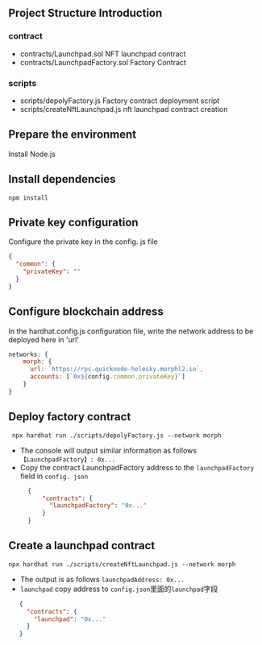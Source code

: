 ## Project Structure Introduction
### contract
- contracts/Launchpad.sol  NFT launchpad contract
- contracts/LaunchpadFactory.sol Factory Contract
### scripts
- scripts/depolyFactory.js   Factory contract deployment script
- scripts/createNftLaunchpad.js  nft launchpad contract creation

## Prepare the environment
Install Node.js

## Install dependencies
```shell
npm install
```
## Private key configuration
Configure the private key in the config. js file
```json
{
  "common": {
    "privateKey": ""
  }
}
```

## Configure blockchain address
In the hardhat.config.js configuration file, write the network address to be deployed here in 'url'
```js
networks: {
    morph: {
      url: `https://rpc-quicknode-holesky.morphl2.io`,
      accounts: [`0x${config.common.privateKey}`]
    }
}
```

## Deploy factory contract
```shell
 npx hardhat run ./scripts/depolyFactory.js --network morph
```
- The console will output similar information as follows
    `【LaunchpadFactory】: 0x...`
- Copy the contract LaunchpadFactory address to the `launchpadFactory` field in `config. json`
    ```json
      {
          "contracts": {
            "launchpadFactory": "0x..."
          }
      }
    ```


## Create a launchpad contract
```shell
npx hardhat run ./scripts/createNftLaunchpad.js --network morph
```
- The output is as follows
  `launchpadAddress: 0x...`
- `launchpad` copy address to `config.json`里面的`launchpad`字段
 ```json
    {
      "contracts": {
        "launchpad": "0x..."
      }
    }
```